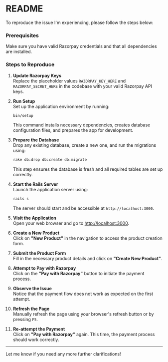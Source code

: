 
# README

To reproduce the issue I'm experiencing, please follow the steps below:

### Prerequisites
Make sure you have valid Razorpay credentials and that all dependencies are installed.

### Steps to Reproduce

1. **Update Razorpay Keys**  
   Replace the placeholder values `RAZORPAY_KEY_HERE` and `RAZORPAY_SECRET_HERE` in the codebase with your valid Razorpay API keys.

2. **Run Setup**  
   Set up the application environment by running:
   ```bash
   bin/setup
   ```
   This command installs necessary dependencies, creates database configuration files, and prepares the app for development.

3. **Prepare the Database**  
   Drop any existing database, create a new one, and run the migrations using:
   ```bash
   rake db:drop db:create db:migrate
   ```
   This step ensures the database is fresh and all required tables are set up correctly.

4. **Start the Rails Server**  
   Launch the application server using:
   ```bash
   rails s
   ```
   The server should start and be accessible at `http://localhost:3000`.

5. **Visit the Application**  
   Open your web browser and go to [http://localhost:3000](http://localhost:3000).

6. **Create a New Product**  
   Click on **"New Product"** in the navigation to access the product creation form.

7. **Submit the Product Form**  
   Fill in the necessary product details and click on **"Create New Product"**.

8. **Attempt to Pay with Razorpay**  
   Click on the **"Pay with Razorpay"** button to initiate the payment process.

9. **Observe the Issue**  
   Notice that the payment flow does not work as expected on the first attempt.

10. **Refresh the Page**  
    Manually refresh the page using your browser's refresh button or by pressing `F5`.

11. **Re-attempt the Payment**  
    Click on **"Pay with Razorpay"** again. This time, the payment process should work correctly.

---

Let me know if you need any more further clarifications!
